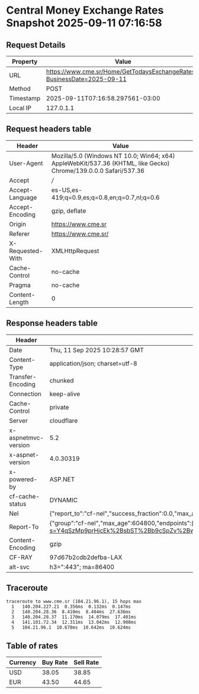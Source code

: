 # Central Money Exchange Rates Snapshot 2025-09-11 07:16:58
## Request Details

| Property | Value |
|----------|-------|
| URL | https://www.cme.sr/Home/GetTodaysExchangeRates/?BusinessDate=2025-09-11 |
| Method | POST |
| Timestamp | 2025-09-11T07:16:58.297561-03:00 |
| Local IP | 127.0.1.1 |
    
## Request headers table

| Header | Value |
|--------|-------|
| User-Agent | Mozilla/5.0 (Windows NT 10.0; Win64; x64) AppleWebKit/537.36 (KHTML, like Gecko) Chrome/139.0.0.0 Safari/537.36 |
| Accept | */* |
| Accept-Language | es-US,es-419;q=0.9,es;q=0.8,en;q=0.7,nl;q=0.6 |
| Accept-Encoding | gzip, deflate |
| Origin | https://www.cme.sr |
| Referer | https://www.cme.sr/ |
| X-Requested-With | XMLHttpRequest |
| Cache-Control | no-cache |
| Pragma | no-cache |
| Content-Length | 0 |

    
## Response headers table
| Header | Value |
|--------|-------|
| Date | Thu, 11 Sep 2025 10:28:57 GMT |
| Content-Type | application/json; charset=utf-8 |
| Transfer-Encoding | chunked |
| Connection | keep-alive |
| Cache-Control | private |
| Server | cloudflare |
| x-aspnetmvc-version | 5.2 |
| x-aspnet-version | 4.0.30319 |
| x-powered-by | ASP.NET |
| cf-cache-status | DYNAMIC |
| Nel | {"report_to":"cf-nel","success_fraction":0.0,"max_age":604800} |
| Report-To | {"group":"cf-nel","max_age":604800,"endpoints":[{"url":"https://a.nel.cloudflare.com/report/v4?s=Y4qSzMp9prHjcEk%2BsbST%2Bb9cSpZv%2BwKBWQ4AXWIHnDt7BPBH%2Bca2AfrGtKf0akHh%2FFx7jcFU0zdxDJikHRaEhuhFgmS6BMR%2FwU0%3D"}]} |
| Content-Encoding | gzip |
| CF-RAY | 97d67b2cdb2defba-LAX |
| alt-svc | h3=":443"; ma=86400 |

## Traceroute 

```
traceroute to www.cme.sr (104.21.96.1), 15 hops max
  1   140.204.227.21  0.356ms  0.132ms  0.147ms 
  2   140.204.28.36  8.410ms  8.404ms  27.636ms 
  3   140.204.28.37  11.170ms  14.079ms  17.401ms 
  4   141.101.72.34  12.311ms  13.042ms  12.908ms 
  5   104.21.96.1  10.678ms  10.642ms  10.624ms 

```


## Table of rates

| Currency | Buy Rate | Sell Rate |
|----------|----------|-----------|
| USD | 38.05 | 38.85 |
| EUR | 43.50 | 44.65 |
